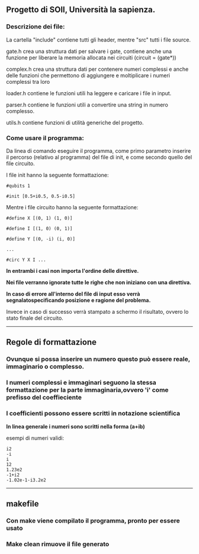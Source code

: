 ## Progetto di SOII, Università la sapienza.

### Descrizione dei file:

La cartella "include" contiene tutti gli header, mentre "src" tutti i file source.

gate.h crea una struttura dati per salvare i gate, contiene anche una funzione per liberare 
la memoria allocata nei circuiti (circuit = (gate*))

complex.h crea una struttura dati per contenere numeri complessi
e anche delle funzioni che permettono di
aggiungere e moltiplicare i numeri complessi tra loro

loader.h contiene le funzioni utili ha leggere e caricare i file in input.

parser.h contiene le funzioni utili a convertire una string in numero complesso.

utils.h contiene funzioni di utilità generiche del progetto.

### Come usare il programma:

Da linea di comando eseguire il programma,
come primo parametro inserire il percorso (relativo al programma)
del file di init, e come secondo quello del file circuito.

I file init hanno la seguente formattazione:

```
#qubits 1

#init [0.5+i0.5, 0.5-i0.5]
```

Mentre i file circuito hanno la seguente formattazione:

```
#define X [(0, 1) (1, 0)]

#define I [(1, 0) (0, 1)]

#define Y [(0, -i) (i, 0)]

...

#circ Y X I ...
```

**In entrambi i casi non importa l'ordine delle direttive.**

**Nei file verranno ignorate tutte le righe che non iniziano con una direttiva.**

**In caso di errore all'interno del file di input esso verrà segnalatospecificando posizione e ragione del problema.**

Invece in caso di successo verrà stampato a schermo il risultato, ovvero
lo stato finale del circuito.

-----------------

## Regole di formattazione

### Ovunque si possa inserire un numero questo può essere reale, immaginario o complesso.

### I numeri complessi e immaginari seguono la stessa formattazione per la parte immaginaria,ovvero 'i' come prefisso del coeffieciente

### I coefficienti possono essere scritti in notazione scientifica

**In linea generale i numeri sono scritti nella forma (a+ib)**

esempi di numeri validi:
```
i2
-i
i
12
1.23e2
-1+i2
-1.02e-1-i3.2e2
```

-----------------

## makefile

### Con make viene compilato il programma, pronto per essere usato
### Make clean rimuove il file generato